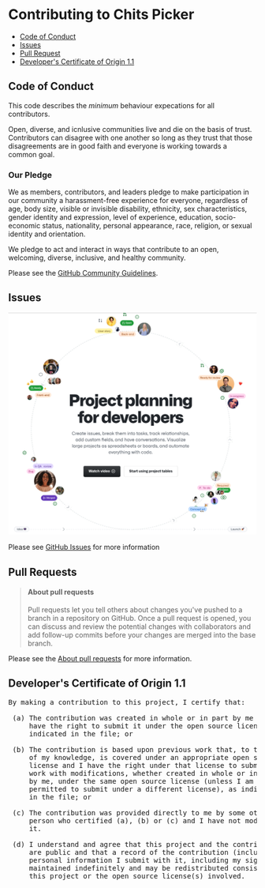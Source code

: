 # Contributing to Chits Picker

* [Code of Conduct](#code-of-conduct)
* [Issues](#issues)
* [Pull Request](#pull-requests)
* [Developer's Certificate of Origin 1.1](#developers-certificate-of-origin)

## Code of Conduct

This code describes the *minimum* behaviour expecations for all contributors.

Open, diverse, and icnlusive communities live and die on the basis of trust. Contributors can disagree with one another so long as they trust that those disagreements are in good faith and everyone is working towards a common goal.

### Our Pledge

We as members, contributors, and leaders pledge to make participation in our community a harassment-free experience for everyone, regardless of age, body size, visible or invisible disability, ethnicity, sex characteristics, gender identity and expression, level of experience, education, socio-economic status, nationality, personal appearance, race, religion, or sexual identity and orientation.

We pledge to act and interact in ways that contribute to an open, welcoming, diverse, inclusive, and healthy community.

Please see the [GitHub Community Guidelines](https://docs.github.com/en/github/site-policy/github-community-guidelines).

## Issues

![GitHub Issues Overview](docs/imgs/github-issues.png)

Please see [GitHub Issues](https://github.com/features/issues/) for more information

## Pull Requests

> #### About pull requests
>
> Pull requests let you tell others about changes you've pushed to a branch in a repository on GitHub. Once a pull request is opened, you can discuss and review the potential changes with collaborators and add follow-up commits before your changes are merged into the base branch.

Please see the [About pull requests](https://docs.github.com/en/pull-requests/collaborating-with-pull-requests/proposing-changes-to-your-work-with-pull-requests/about-pull-requests) for more information.

## Developer's Certificate of Origin 1.1

<pre>
By making a contribution to this project, I certify that:

 (a) The contribution was created in whole or in part by me and I
     have the right to submit it under the open source license
     indicated in the file; or

 (b) The contribution is based upon previous work that, to the best
     of my knowledge, is covered under an appropriate open source
     license and I have the right under that license to submit that
     work with modifications, whether created in whole or in part
     by me, under the same open source license (unless I am
     permitted to submit under a different license), as indicated
     in the file; or

 (c) The contribution was provided directly to me by some other
     person who certified (a), (b) or (c) and I have not modified
     it.

 (d) I understand and agree that this project and the contribution
     are public and that a record of the contribution (including all
     personal information I submit with it, including my sign-off) is
     maintained indefinitely and may be redistributed consistent with
     this project or the open source license(s) involved.
</pre>
